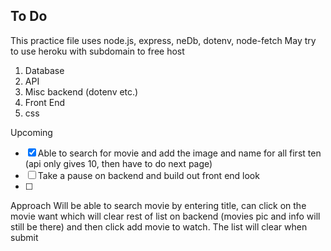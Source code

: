 
## To Do

This practice file uses node.js, express, neDb, dotenv, node-fetch
May try to use heroku with subdomain to free host

1. Database
2. API
3. Misc backend (dotenv etc.)
4. Front End 
5. css

Upcoming
- [X] Able to search for movie and add the image and name for all first ten (api only gives 10, then have to do next page)
- [ ] Take a pause on backend and build out front end look
- [ ] 

Approach
Will be able to search movie by entering title, can click on the movie want which will clear rest of list on backend
(movies pic and info will still be there) and then click add movie to watch.
The list will clear when submit
